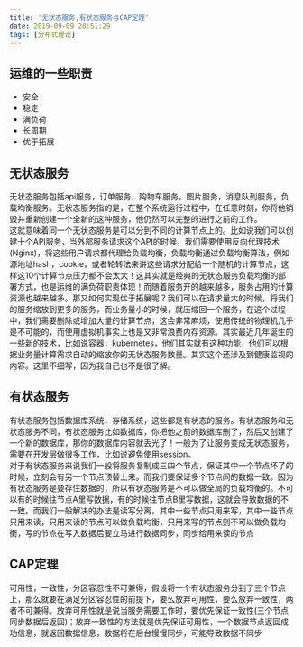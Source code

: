 ```yaml
---
title: '无状态服务,有状态服务与CAP定理'
date: 2019-09-09 20:51:29
tags: [分布式理论]
---
```


## 运维的一些职责
- 安全
- 稳定
- 满负荷
- 长周期
- 优于拓展

## 无状态服务
无状态服务包括api服务，订单服务，购物车服务，图片服务，消息队列服务，负载均衡服务。无状态服务指的是，在整个系统运行过程中，在任意时刻，你将他销毁并重新创建一个全新的这种服务，他仍然可以完整的进行之前的工作。<br>这就意味着同一个无状态服务是可以分到不同的计算节点上的。比如说我们可以创建十个API服务，当外部服务请求这个API的时候，我们需要使用反向代理技术(Nginx)，将这些用户请求都代理给负载均衡，负载均衡通过负载均衡算法，例如源地址hash，cookie，或者轮转法来讲这些请求分配给一个随机的计算节点，这样这10个计算节点压力都不会太大！这其实就是经典的无状态服务负载均衡的部署方式，也是运维的满负荷职责体现！而随着服务开的越来越多，服务占用的计算资源也越来越多。那又如何实现优于拓展呢？我们可以在请求量大的时候，将我们的服务缩放到更多的服务，而业务量小的时候，就压缩回一个服务，在这个过程中，我们需要删除或增加大量的计算节点，这会非常麻烦，使用传统的物理机几乎是不可能的，而使用虚拟机事实上也是又非常浪费内存资源。其实最近几年诞生的一些新的技术，比如说容器，kubernetes，他们其实就有这种功能，他们可以根据业务量计算需求自动的缩放你的无状态服务数量。其实这个还涉及到健康监视的内容。这里不细写，因为我自己也不是很了解。

<!-- more -->

## 有状态服务
有状态服务包括数据库系统，存储系统，这些都是有状态的服务。有状态服务和无状态服务不同，有状态服务比如数据库，你把他之前的数据库删了，然后又创建了一个新的数据库，那你的数据库内容就丢光了！一般为了让服务变成无状态服务，需要在开发层做很多工作，比如说避免使用session。<br>
对于有状态服务来说我们一般将服务复制成三四个节点，保证其中一个节点坏了的时候，立刻会有另一个节点顶替上来。而我们要保证多个节点间的数据一致。因为有状态服务是要存住数据的，所以有状态服务是不可以做全局的负载均衡的。不可以有的时候往节点A里写数据，有的时候往节点B里写数据，这就会导致数据的不一致。而我们一般解决的办法是读写分离，其中一些节点只用来写，其中一些节点只用来读，只用来读的节点可以做负载均衡，只用来写的节点则不可以做负载均衡，写的节点在写入数据后要立马进行数据同步，同步给用来读的节点

## CAP定理
可用性，一致性，分区容忍性不可兼得，假设将一个有状态服务分到了三个节点上，那么就要在满足分区容忍性的前提下，要么放弃可用性，要么放弃一致性，两者不可兼得。放弃可用性就是说当服务需要工作时，要优先保证一致性(三个节点同步数据后返回)；放弃一致性的方法就是优先保证可用性，一个数据节点返回成功信息，就返回数据信息，数据将在后台慢慢同步，可能导致数据不同步